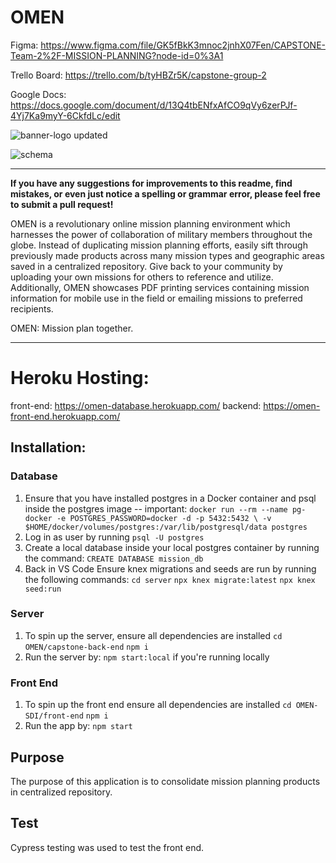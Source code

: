 # OMEN

Figma: https://www.figma.com/file/GK5fBkK3mnoc2jnhX07Fen/CAPSTONE-Team-2%2F-MISSION-PLANNING?node-id=0%3A1

Trello Board: https://trello.com/b/tyHBZr5K/capstone-group-2

Google Docs: https://docs.google.com/document/d/13Q4tbENfxAfCO9qVy6zerPJf-4Yj7Ka9myY-6CkfdLc/edit

![banner-logo updated](https://user-images.githubusercontent.com/75449881/195404393-e7b62223-817b-4124-b723-3e5127f70b8c.png)

![schema](https://user-images.githubusercontent.com/75449881/193062041-02f696c3-491f-4892-ace3-27f7a1cff9ca.png)

---

**If you have any suggestions for improvements to this readme, find mistakes, or even just notice a spelling or grammar error, please feel free to submit a pull request!**

OMEN is a revolutionary online mission planning environment which harnesses the power of collaboration of military members throughout the globe. Instead of duplicating mission planning efforts, easily sift through previously made products across many mission types and geographic areas saved in a centralized repository. Give back to your community by uploading your own missions for others to reference and utilize. Additionally, OMEN showcases PDF printing services containing mission information for mobile use in the field or emailing missions to preferred recipients. 

OMEN: Mission plan together.

---
# Heroku Hosting:
front-end: https://omen-database.herokuapp.com/
backend: https://omen-front-end.herokuapp.com/

## Installation:

### Database
1. Ensure that you have installed postgres in a Docker container and psql inside the postgres image
-- important: `docker run --rm --name pg-docker -e POSTGRES_PASSWORD=docker -d -p 5432:5432 \
-v $HOME/docker/volumes/postgres:/var/lib/postgresql/data postgres`
2. Log in as user by running `psql -U postgres`
3. Create a local database inside your local postgres container by running the command:
`CREATE DATABASE mission_db`
4. Back in VS Code Ensure knex migrations and seeds are run by running the following commands:
`cd server`
`npx knex migrate:latest`
`npx knex seed:run`

### Server
1. To spin up the server, ensure all dependencies are installed
`cd OMEN/capstone-back-end`
`npm i`
2. Run the server by: `npm start:local` if you're running locally

### Front End
1. To spin up the front end ensure all dependencies are installed
`cd OMEN-SDI/front-end`
`npm i`
2. Run the app by: `npm start`

## Purpose
The purpose of this application is to consolidate mission planning products in centralized repository.


## Test
Cypress testing was used to test the front end. 




